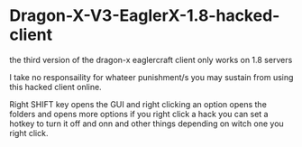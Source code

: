 # Dragon-X-V3-EaglerX-1.8-hacked-client
the third version of the dragon-x eaglercraft client only works on 1.8 servers 


I take no responsaility for whateer punishment/s you may sustain from using this hacked client online.

Right SHIFT key opens the GUI and right clicking an option opens the folders and opens more options if you right click a hack you can set a hotkey to turn it off and onn and other things depending on witch one you right click.
